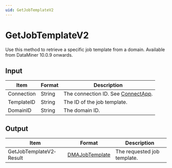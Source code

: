 ```yaml
---
uid: GetJobTemplateV2
---
```


# GetJobTemplateV2

Use this method to retrieve a specific job template from a domain. Available from DataMiner 10.0.9 onwards.

## Input

| Item       | Format | Description                                          |
|------------|--------|------------------------------------------------------|
| Connection | String | The connection ID. See [ConnectApp](xref:ConnectApp). |
| TemplateID | String | The ID of the job template.                          |
| DomainID   | String | The domain ID.                                       |

## Output

| Item                    | Format                                                       | Description                 |
|-------------------------|--------------------------------------------------------------|-----------------------------|
| GetJobTemplateV2­Result | [DMAJobTemplate](xref:DMAJobTemplate) | The requested job template. |
